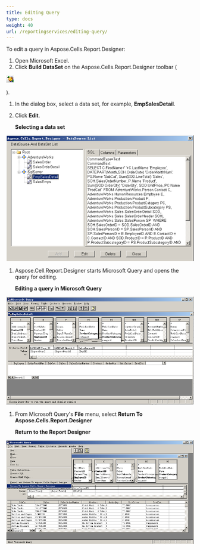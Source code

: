 ```yaml
---
title: Editing Query
type: docs
weight: 40
url: /reportingservices/editing-query/
---
```


To edit a query in Aspose.Cells.Report.Designer:

1. Open Microsoft Excel.
1. Click **Build DataSet** on the Aspose.Cells.Report.Designer toolbar (

![todo:image_alt_text](editing-query_1.png)

).

1. In the dialog box, select a data set, for example, **EmpSalesDetail**.
1. Click **Edit**. 

   **Selecting a data set** 

![todo:image_alt_text](editing-query_2.png)




1. Aspose.Cell.Report.Designer starts Microsoft Query and opens the query for editing. 

   **Editing a query in Microsoft Query** 

![todo:image_alt_text](editing-query_3.png)




1. From Microsoft Query's **File** menu, select **Return To Aspose.Cells.Report.Designer** 

   **Return to the Report Designer** 

![todo:image_alt_text](editing-query_4.png)

